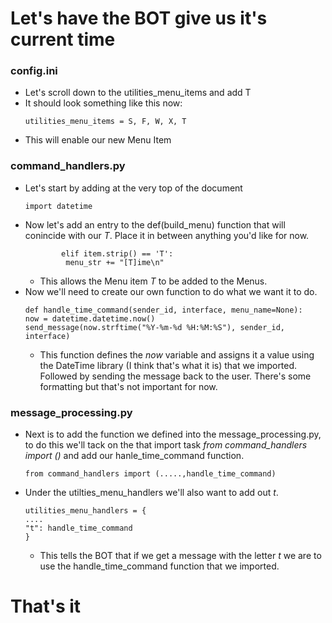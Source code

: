 # Let's have the BOT give us it's current time

### config.ini
- Let's scroll down to the utilities_menu_items and add T
- It should look something like this now:
  ```
  utilities_menu_items = S, F, W, X, T
   ```
- This will enable our new Menu Item
### command_handlers.py
- Let's start by adding at the very top of the document 
   ```
   import datetime
   ```
 - Now let's add an entry to the def(build_menu) function that will conincide with our *T*. Place it in between anything you'd like for now. 
   ```
           elif item.strip() == 'T':
            menu_str += "[T]ime\n"
   ```
     - This allows the Menu item *T* to be added to the Menus. 
  - Now we'll need to create our own function to do what we want it to do.
    ```
    def handle_time_command(sender_id, interface, menu_name=None):
    now = datetime.datetime.now()
    send_message(now.strftime("%Y-%m-%d %H:%M:%S"), sender_id, interface)
    ```
    - This function defines the  *now* variable and assigns it a value using the DateTime library (I think that's what it is) that we imported. Followed by sending the message back to the user. There's some formatting but that's not important for now. 

### message_processing.py
- Next is to add the function we defined into the message_processing.py, to do this we'll tack on the that import task *from command_handlers import ()* and add our hanle_time_command function.
  ```
  from command_handlers import (.....,handle_time_command)
  ```
- Under the utilties_menu_handlers we'll also want to add out *t*.
  ```
  utilities_menu_handlers = {
  ....
  "t": handle_time_command
  }
  ```
    - This tells the BOT that if we get a message with the letter *t* we are to use the handle_time_command function that we imported.

# That's it



